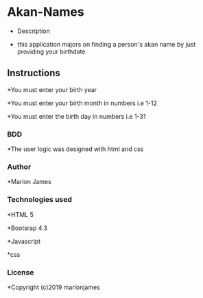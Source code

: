 # Akan-Names

* Description

* this application majors on finding a person's akan name by just providing your birthdate

## Instructions

*You must enter your birth year

*You must enter your birth month in numbers i.e 1-12

*You must enter the birth day in numbers i.e 1-31

### BDD

*The user logic was designed with html and css

### Author

*Marion James

### Technologies used

*HTML 5

*Bootsrap 4.3

*Javascript

*css

### License

*Copyright (c)2019 marionjames
